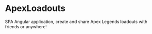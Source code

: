 # ApexLoadouts
SPA Angular application, create and share Apex Legends loadouts with friends or anywhere!

